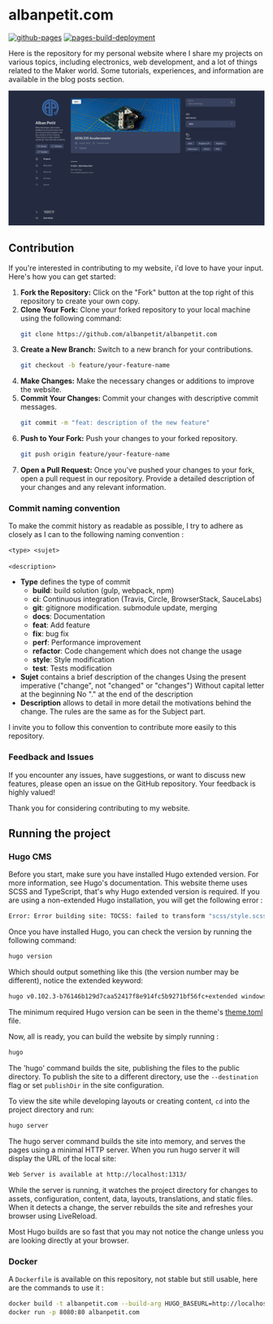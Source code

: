 # albanpetit.com

[![github-pages](https://github.com/AlbanPetit/albanpetit.com/actions/workflows/gh-pages.yml/badge.svg)](https://github.com/AlbanPetit/albanpetit.com/actions/workflows/gh-pages.yml)
[![pages-build-deployment](https://github.com/AlbanPetit/albanpetitQ.com/actions/workflows/pages/pages-build-deployment/badge.svg)](https://github.com/AlbanPetit/albanpetit.com/actions/workflows/pages/pages-build-deployment)

Here is the repository for my personal website where I share my projects on
various topics, including electronics, web development, and a lot of
things related to the Maker world. Some tutorials, experiences, and
information are available in the blog posts section.

![albanpetit.com](https://github.com/albanpetit/albanpetit.com/blob/master/static/github-readme.png)

## Contribution

If you're interested in contributing to my website, i'd love to have your input. Here's how you can get started:

1. **Fork the Repository:** Click on the "Fork" button at the top right of this repository to create your own copy.
2. **Clone Your Fork:** Clone your forked repository to your local machine using the following command:
   ```bash
   git clone https://github.com/albanpetit/albanpetit.com
   ```
3. **Create a New Branch:** Switch to a new branch for your contributions.
   ```bash
   git checkout -b feature/your-feature-name
   ```
4. **Make Changes:** Make the necessary changes or additions to improve the website.
5. **Commit Your Changes:** Commit your changes with descriptive commit messages.
   ```bash
   git commit -m "feat: description of the new feature"
   ```
6. **Push to Your Fork:** Push your changes to your forked repository.
   ```bash
   git push origin feature/your-feature-name
   ```
7. **Open a Pull Request:** Once you've pushed your changes to your fork, open a pull request in our repository. Provide a detailed description of your changes and any relevant information.

### Commit naming convention

To make the commit history as readable as possible, I try to adhere as closely as I can to the following naming convention :

```
<type> <sujet>

<description>
```

- **Type** defines the type of commit
  - **build**: build solution (gulp, webpack, npm)
  - **ci**: Continuous integration (Travis, Circle, BrowserStack, SauceLabs)
  - **git**: gitignore modification. submodule update, merging
  - **docs**: Documentation
  - **feat**: Add feature
  - **fix**: bug fix
  - **perf**: Performance improvement
  - **refactor**: Code changement which does not change the usage
  - **style**: Style modification
  - **test**: Tests modification
- **Sujet** contains a brief description of the changes
  Using the present imperative ("change", not "changed" or "changes")
  Without capital letter at the beginning
  No "." at the end of the description
- **Description** allows to detail in more detail the motivations behind
  the change. The rules are the same as for the Subject part.

I invite you to follow this convention to contribute more easily to this repository.

### Feedback and Issues

If you encounter any issues, have suggestions, or want to discuss new features,
please open an issue on the GitHub repository. Your feedback is highly valued!

Thank you for considering contributing to my website.

## Running the project

### Hugo CMS

Before you start, make sure you have installed Hugo extended version. For more information, see Hugo's documentation.
This website theme uses SCSS and TypeScript, that's why Hugo extended version is required. If you are using a non-extended Hugo installation, you will get the following error :

```bash
Error: Error building site: TOCSS: failed to transform "scss/style.scss" (text/x-scss): this feature is not available in your current Hugo version
```

Once you have installed Hugo, you can check the version by running the following command:

```bash
hugo version
```

Which should output something like this (the version number may be different), notice the extended keyword:

```bash
hugo v0.102.3-b76146b129d7caa52417f8e914fc5b9271bf56fc+extended windows/amd64 BuildDate=2022-09-01T10:16:19Z VendorInfo=gohugoio
```

The minimum required Hugo version can be seen in the theme's [theme.toml](https://github.com/albanpetit/albanpetit.com-theme/blob/master/theme.toml) file.

Now, all is ready, you can build the website by simply running :

```bash
hugo
```

The 'hugo' command builds the site, publishing the files to the public directory.
To publish the site to a different directory, use the `--destination` flag or set `publishDir` in the site configuration.

To view the site while developing layouts or creating content, `cd` into the project directory and run:
```bash
hugo server
```
The hugo server command builds the site into memory, and serves the pages using a minimal HTTP server. When you run hugo server it will display the URL of the local site:
```bash
Web Server is available at http://localhost:1313/
```
While the server is running, it watches the project directory for changes to assets, configuration, content, data, layouts, translations, and static files. When it detects a change, the server rebuilds the site and refreshes your browser using LiveReload.

Most Hugo builds are so fast that you may not notice the change unless you are looking directly at your browser.

### Docker

A `Dockerfile` is available on this repository, not stable but still usable, here are the commands to use it :

```bash
docker build -t albanpetit.com --build-arg HUGO_BASEURL=http://localhost:8080 .
docker run -p 8080:80 albanpetit.com
```
